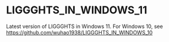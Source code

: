 # LIGGGHTS_IN_WINDOWS_11

Latest version of LIGGGHTS in Windows 11. For Windows 10, see https://github.com/wuhao1938/LIGGGHTS_IN_WINDOWS_10


